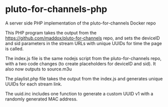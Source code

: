 # pluto-for-channels-php
A server side PHP implementation of the pluto-for-channels Docker repo

This PHP program takes the output from the https://github.com/maddox/pluto-for-channels repo, and sets the deviceID and sid parameters in the stream URLs with unique UUIDs for time the page is called.

The index.js file is the same nodejs script from the pluto-for-channels repo, with a two code changes (to create placeholders for deviceID and sid). It also now outputs to source.m3u

The playlist.php file takes the output from the index.js and generates unique UUIDs for each stream link.

The uuid.inc includes one function to generate a custom UUID v1 with a randomly generated MAC address.


